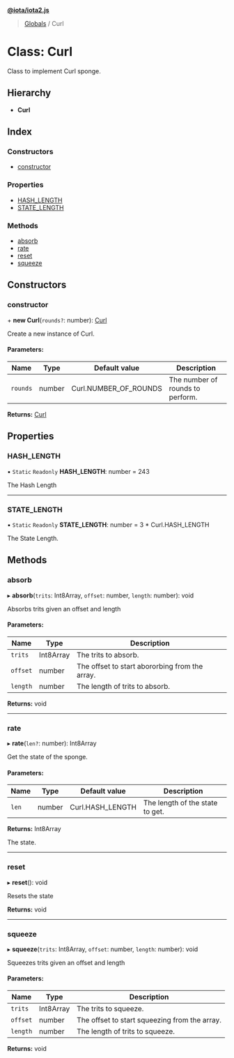 **[@iota/iota2.js](../README.md)**

> [Globals](../README.md) / Curl

# Class: Curl

Class to implement Curl sponge.

## Hierarchy

* **Curl**

## Index

### Constructors

* [constructor](curl.md#constructor)

### Properties

* [HASH\_LENGTH](curl.md#hash_length)
* [STATE\_LENGTH](curl.md#state_length)

### Methods

* [absorb](curl.md#absorb)
* [rate](curl.md#rate)
* [reset](curl.md#reset)
* [squeeze](curl.md#squeeze)

## Constructors

### constructor

\+ **new Curl**(`rounds?`: number): [Curl](curl.md)

Create a new instance of Curl.

#### Parameters:

Name | Type | Default value | Description |
------ | ------ | ------ | ------ |
`rounds` | number | Curl.NUMBER\_OF\_ROUNDS | The number of rounds to perform.  |

**Returns:** [Curl](curl.md)

## Properties

### HASH\_LENGTH

▪ `Static` `Readonly` **HASH\_LENGTH**: number = 243

The Hash Length

___

### STATE\_LENGTH

▪ `Static` `Readonly` **STATE\_LENGTH**: number = 3 * Curl.HASH\_LENGTH

The State Length.

## Methods

### absorb

▸ **absorb**(`trits`: Int8Array, `offset`: number, `length`: number): void

Absorbs trits given an offset and length

#### Parameters:

Name | Type | Description |
------ | ------ | ------ |
`trits` | Int8Array | The trits to absorb. |
`offset` | number | The offset to start abororbing from the array. |
`length` | number | The length of trits to absorb.  |

**Returns:** void

___

### rate

▸ **rate**(`len?`: number): Int8Array

Get the state of the sponge.

#### Parameters:

Name | Type | Default value | Description |
------ | ------ | ------ | ------ |
`len` | number | Curl.HASH\_LENGTH | The length of the state to get. |

**Returns:** Int8Array

The state.

___

### reset

▸ **reset**(): void

Resets the state

**Returns:** void

___

### squeeze

▸ **squeeze**(`trits`: Int8Array, `offset`: number, `length`: number): void

Squeezes trits given an offset and length

#### Parameters:

Name | Type | Description |
------ | ------ | ------ |
`trits` | Int8Array | The trits to squeeze. |
`offset` | number | The offset to start squeezing from the array. |
`length` | number | The length of trits to squeeze.  |

**Returns:** void
